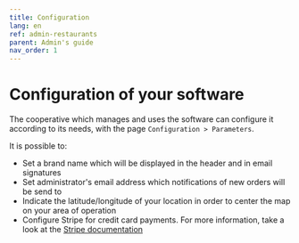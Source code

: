 ```yaml
---
title: Configuration
lang: en
ref: admin-restaurants
parent: Admin's guide
nav_order: 1
---
```


# Configuration of your software

The cooperative which manages and uses the software can configure it according to its needs, with the page `Configuration > Parameters`.

It is possible to:
- Set a brand name which will be displayed in the header and in email signatures
- Set administrator's email address which notifications of new orders will be send to
- Indicate the latitude/longitude of your location in order to center the map on your area of operation
- Configure Stripe for credit card payments. For more information, take a look at the [Stripe documentation](/en/admin/stripe-payments.html)
